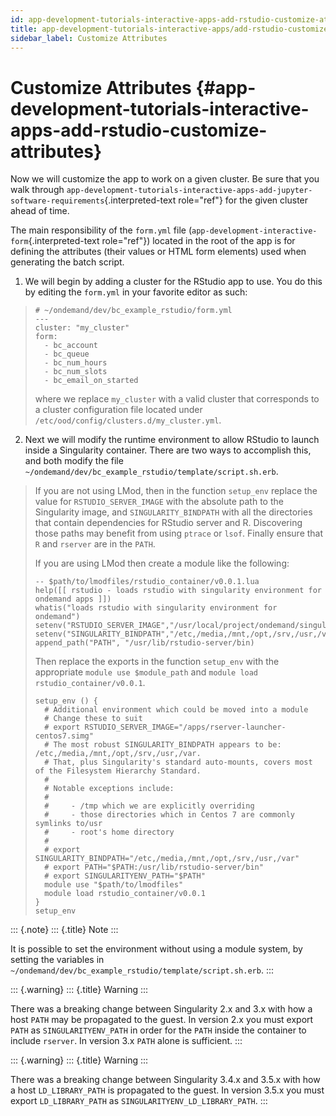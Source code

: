 ```yaml
---
id: app-development-tutorials-interactive-apps-add-rstudio-customize-attributes
title: app-development-tutorials-interactive-apps/add-rstudio-customize-attributes
sidebar_label: Customize Attributes
---
```

Customize Attributes {#app-development-tutorials-interactive-apps-add-rstudio-customize-attributes}
====================

Now we will customize the app to work on a given cluster. Be sure that
you walk through
`app-development-tutorials-interactive-apps-add-jupyter-software-requirements`{.interpreted-text
role="ref"} for the given cluster ahead of time.

The main responsibility of the `form.yml` file
(`app-development-interactive-form`{.interpreted-text role="ref"})
located in the root of the app is for defining the attributes (their
values or HTML form elements) used when generating the batch script.

1.  We will begin by adding a cluster for the RStudio app to use. You do
    this by editing the `form.yml` in your favorite editor as such:

> ``` {.yaml}
> # ~/ondemand/dev/bc_example_rstudio/form.yml
> ---
> cluster: "my_cluster"
> form:
>   - bc_account
>   - bc_queue
>   - bc_num_hours
>   - bc_num_slots
>   - bc_email_on_started
> ```
>
> where we replace `my_cluster` with a valid cluster that corresponds to
> a cluster configuration file located under
> `/etc/ood/config/clusters.d/my_cluster.yml`.

2.  Next we will modify the runtime environment to allow RStudio to
    launch inside a Singularity container. There are two ways to
    accomplish this, and both modify the file
    `~/ondemand/dev/bc_example_rstudio/template/script.sh.erb`.

> If you are not using LMod, then in the function `setup_env` replace
> the value for `RSTUDIO_SERVER_IMAGE` with the absolute path to the
> Singularity image, and `SINGULARITY_BINDPATH` with all the directories
> that contain dependencies for RStudio server and R. Discovering those
> paths may benefit from using `ptrace` or `lsof`. Finally ensure that
> `R` and `rserver` are in the `PATH`.
>
> If you are using LMod then create a module like the following:
>
> ``` {.lua}
> -- $path/to/lmodfiles/rstudio_container/v0.0.1.lua
> help([[ rstudio - loads rstudio with singularity environment for ondemand apps ]])
> whatis("loads rstudio with singularity environment for ondemand")
> setenv("RSTUDIO_SERVER_IMAGE","/usr/local/project/ondemand/singularity/rstudio/rstudio_launcher_centos7.simg")
> setenv("SINGULARITY_BINDPATH","/etc,/media,/mnt,/opt,/srv,/usr,/var")
> append_path("PATH", "/usr/lib/rstudio-server/bin)
> ```
>
> Then replace the exports in the function `setup_env` with the
> appropriate `module use $module_path` and
> `module load rstudio_container/v0.0.1`.
>
> ``` {.sh}
> setup_env () {
>   # Additional environment which could be moved into a module
>   # Change these to suit
>   # export RSTUDIO_SERVER_IMAGE="/apps/rserver-launcher-centos7.simg"
>   # The most robust SINGULARITY_BINDPATH appears to be: /etc,/media,/mnt,/opt,/srv,/usr,/var.
>   # That, plus Singularity's standard auto-mounts, covers most of the Filesystem Hierarchy Standard.
>   #
>   # Notable exceptions include:
>   #
>   #     - /tmp which we are explicitly overriding
>   #     - those directories which in Centos 7 are commonly symlinks to/usr
>   #     - root's home directory
>   #
>   # export SINGULARITY_BINDPATH="/etc,/media,/mnt,/opt,/srv,/usr,/var"
>   # export PATH="$PATH:/usr/lib/rstudio-server/bin"
>   # export SINGULARITYENV_PATH="$PATH"
>   module use "$path/to/lmodfiles"
>   module load rstudio_container/v0.0.1
> }
> setup_env
> ```

::: {.note}
::: {.title}
Note
:::

It is possible to set the environment without using a module system, by
setting the variables in
`~/ondemand/dev/bc_example_rstudio/template/script.sh.erb`.
:::

::: {.warning}
::: {.title}
Warning
:::

There was a breaking change between Singularity 2.x and 3.x with how a
host `PATH` may be propagated to the guest. In version 2.x you must
export `PATH` as `SINGULARITYENV_PATH` in order for the `PATH` inside
the container to include `rserver`. In version 3.x `PATH` alone is
sufficient.
:::

::: {.warning}
::: {.title}
Warning
:::

There was a breaking change between Singularity 3.4.x and 3.5.x with how
a host `LD_LIBRARY_PATH` is propagated to the guest. In version 3.5.x
you must export `LD_LIBRARY_PATH` as `SINGULARITYENV_LD_LIBRARY_PATH`.
:::
